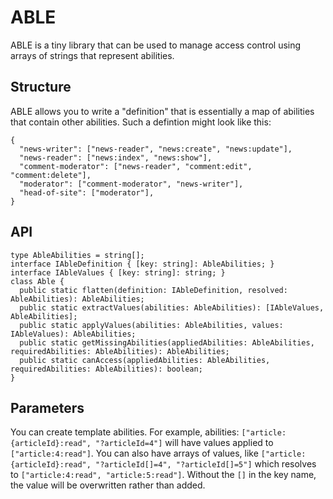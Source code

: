 # ABLE

ABLE is a tiny library that can be used to manage access control using arrays of strings that represent abilities.

## Structure

ABLE allows you to write a "definition" that is essentially a map of abilities that contain other abilities. Such a defintion might look like this:

```
{
  "news-writer": ["news-reader", "news:create", "news:update"],
  "news-reader": ["news:index", "news:show"],
  "comment-moderator": ["news-reader", "comment:edit", "comment:delete"],
  "moderator": ["comment-moderator", "news-writer"],
  "head-of-site": ["moderator"],
}
```

## API

    type AbleAbilities = string[];
    interface IAbleDefinition { [key: string]: AbleAbilities; }
    interface IAbleValues { [key: string]: string; }
    class Able {
      public static flatten(definition: IAbleDefinition, resolved: AbleAbilities): AbleAbilities;
      public static extractValues(abilities: AbleAbilities): [IAbleValues, AbleAbilities];
      public static applyValues(abilities: AbleAbilities, values: IAbleValues): AbleAbilities;
      public static getMissingAbilities(appliedAbilities: AbleAbilities, requiredAbilities: AbleAbilities): AbleAbilities;
      public static canAccess(appliedAbilities: AbleAbilities, requiredAbilities: AbleAbilities): boolean;
    }

## Parameters

You can create template abilities. For example, abilities: `["article:{articleId}:read", "?articleId=4"]` will have values applied to `["article:4:read"]`. You can also have arrays of values, like `["article:{articleId}:read", "?articleId[]=4", "?articleId[]=5"]` which resolves to `["article:4:read", "article:5:read"]`. Without the `[]` in the key name, the value will be overwritten rather than added.
